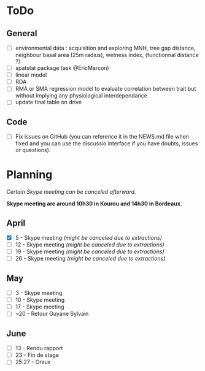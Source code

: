 <!-- Feel free to use this file and fill it -->
<!-- By the way if you did not got it this strange thing is a comment in markdown (better use Ctrl+Maj+C than type it)-->

# ToDo

## General

- [ ] environmental data : acquisition and exploring MNH, tree gap distance, neighbour basal area (25m radius), wetness index, (functionnal distance ?)
- [ ] spatstat package (ask @EricMarcon)
- [ ] linear model 
- [ ] RDA 
- [ ] RMA or SMA regression model to evaluate correlation between trait but without implying any physiological interdependance 
- [ ] update final table on drive

## Code

- [ ] Fix issues on GitHub (you can reference it in the NEWS.md file when fixed and you can use the discussio interface if you have doubts, issues or questions).

# Planning

*Certain Skype meeting can be canceled afterward.*

**Skype meeting are around 10h30 in Kourou and 14h30 in Bordeaux.**

## April

- [x] 5 - Skype meeting *(might be canceled due to extractions)*
- [ ] 12 - Skype meeting  *(might be canceled due to extractions)*
- [ ] 19 - Skype meeting  *(might be canceled due to extractions)*
- [ ] 26 - Skype meeting  *(might be canceled due to extractions)*

## May

- [ ] 3 - Skype meeting
- [ ] 10 - Skype meeting
- [ ] 17 - Skype meeting
- [ ] ~20 - Retour Guyane Sylvain

## June

- [ ] 13 - Rendu rapport
- [ ] 23 - Fin de stage
- [ ] 25:27 - Oraux
